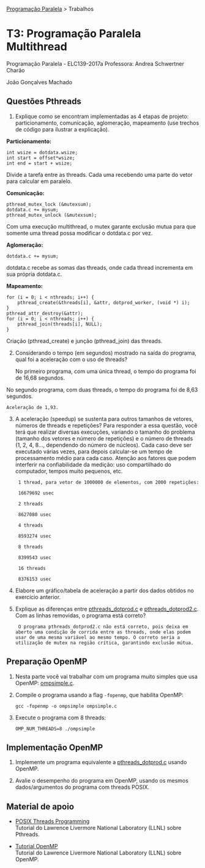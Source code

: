 [Programação Paralela](https://github.com/AndreaInfUFSM/elc139-2017a) > Trabalhos

# T3: Programação Paralela Multithread 


Programação Paralela - ELC139-2017a
Professora: Andrea Schwertner Charão

João Gonçalves Machado


## Questões Pthreads


1. Explique como se encontram implementadas as 4 etapas de projeto: particionamento, comunicação, aglomeração, mapeamento (use trechos de código para ilustrar a explicação).

**Particionamento:**

	int wsize = dotdata.wsize;
	int start = offset*wsize;
	int end = start + wsize;

Divide a tarefa entre as threads. Cada uma recebendo uma parte do vetor para calcular em paralelo.

**Comunicação:**

	pthread_mutex_lock (&mutexsum);
	dotdata.c += mysum;
	pthread_mutex_unlock (&mutexsum);

Com uma execução multithread, o mutex garante exclusão mutua para que somente uma thread possa modificar o dotdata.c por vez.

**Aglomeração:**

	dotdata.c += mysum;

dotdata.c recebe as somas das threads, onde cada thread incrementa em sua própria dotdata.c.

**Mapeamento:**

	for (i = 0; i < nthreads; i++) {
		pthread_create(&threads[i], &attr, dotprod_worker, (void *) i);
	}
	pthread_attr_destroy(&attr);
	for (i = 0; i < nthreads; i++) {
		pthread_join(threads[i], NULL);
	}

Criação (pthread_create) e junção (pthread_join) das threads.



2. Considerando o tempo (em segundos) mostrado na saída do programa, qual foi a aceleração com o uso de threads?

	No primeiro programa, com uma única thread, o tempo do programa foi de 
	16,68 segundos.

No segundo programa, com duas threads, o tempo do programa foi de 8,63 segundos.

	Aceleração de 1,93.



3. A aceleração (speedup) se sustenta para outros tamanhos de vetores, números de threads e repetições? Para responder a essa questão, você terá que realizar diversas execuções, variando o tamanho do problema (tamanho dos vetores e número de repetições) e o número de threads (1, 2, 4, 8..., dependendo do número de núcleos). Cada caso deve ser executado várias vezes, para depois calcular-se um tempo de processamento médio para cada caso. Atenção aos fatores que podem interferir na confiabilidade da medição: uso compartilhado do computador, tempos muito pequenos, etc.

		1 thread, para vetor de 1000000 de elementos, com 2000 repetições:

		16679692 usec

		2 threads

		8627080 usec

		4 threads
 
		8593274 usec

		8 threads

		8399543 usec

		16 threads

		8376153 usec




4. Elabore um gráfico/tabela de aceleração a partir dos dados obtidos no exercício anterior.



5. Explique as diferenças entre [pthreads_dotprod.c](pthreads_dotprod/pthreads_dotprod.c) e [pthreads_dotprod2.c](pthreads_dotprod/pthreads_dotprod2.c). Com as linhas removidas, o programa está correto? 

		O programa pthreads_dotprod2.c não está correto, pois deixa em aberto uma condição de corrida entre as threads, onde elas podem usar de uma mesma variável ao mesmo tempo. O correto seria a utilização de mutex na região crítica, garantindo exclusão mútua.
    


## Preparação OpenMP


1. Nesta parte você vai trabalhar com um programa muito simples que usa OpenMP: [ompsimple.c](openmp/ompsimple.c).

2. Compile o programa usando a flag `-fopenmp`, que habilita OpenMP:

   ```
   gcc -fopenmp -o ompsimple ompsimple.c
   ```
   
3. Execute o programa com 8 threads:

   ```
   OMP_NUM_THREADS=8 ./ompsimple
   ```

## Implementação OpenMP

1. Implemente um programa equivalente a [pthreads_dotprod.c](pthreads_dotprod/pthreads_dotprod.c) usando OpenMP. 

2. Avalie o desempenho do programa em OpenMP, usando os mesmos dados/argumentos do programa com threads POSIX. 


## Material de apoio

- [POSIX Threads Programming](http://www.llnl.gov/computing/tutorials/pthreads/)  
  Tutorial do Lawrence Livermore National Laboratory (LLNL) sobre Pthreads.

- [Tutorial OpenMP](https://computing.llnl.gov/tutorials/openMP/)  
  Tutorial do Lawrence Livermore National Laboratory (LLNL) sobre OpenMP. 

